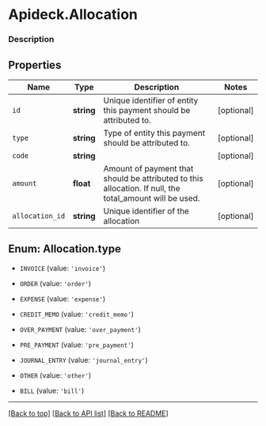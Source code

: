 # Apideck.Allocation

### Description

## Properties
Name | Type | Description | Notes
------------ | ------------- | ------------- | -------------
`id` | **string** | Unique identifier of entity this payment should be attributed to. | [optional] 
`type` | **string** | Type of entity this payment should be attributed to. | [optional] 
`code` | **string** |  | [optional] 
`amount` | **float** | Amount of payment that should be attributed to this allocation. If null, the total_amount will be used. | [optional] 
`allocation_id` | **string** | Unique identifier of the allocation | [optional] 





<a name="TYPE"></a>
## Enum: Allocation.type


* `INVOICE` (value: `'invoice'`)

* `ORDER` (value: `'order'`)

* `EXPENSE` (value: `'expense'`)

* `CREDIT_MEMO` (value: `'credit_memo'`)

* `OVER_PAYMENT` (value: `'over_payment'`)

* `PRE_PAYMENT` (value: `'pre_payment'`)

* `JOURNAL_ENTRY` (value: `'journal_entry'`)

* `OTHER` (value: `'other'`)

* `BILL` (value: `'bill'`)




---

[[Back to top]](#) [[Back to API list]](../../../../README.md#documentation-for-api-endpoints) [[Back to README]](../../../../README.md)


